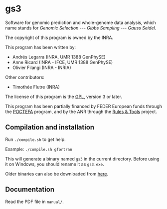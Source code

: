 <!-- pandoc README.md -f commonmark -t html -s -o README.html -->

# gs3

Software for genomic prediction and whole-genome data analysis, which name stands for *Genomic Selection --- Gibbs Sampling --- Gauss Seidel*.

The copyright of this program is owned by the INRA.

This program has been written by:
* Andrés Legarra (INRA, UMR 1388 GenPhySE)
* Anne Ricard (INRA - IFCE, UMR 1388 GenPhySE)
* Olivier Filangi (INRA - INRIA)

Other contributors:
* Timothée Flutre (INRA)

The license of this program is the [GPL](https://www.gnu.org/licenses/gpl.txt), version 3 or later.

This program has been partially financed by FEDER European funds through the [POCTEFA](http://www.poctefa.eu/) program, and by the ANR through the [Rules & Tools](https://forge-dga.jouy.inra.fr/projects/rules-tools) project.


## Compilation and installation

Run `./compile.sh` to get help.

Example: `./compile.sh gfortran`

This will generate a binary named `gs3` in the current directory.
Before using it on Windows, you should rename it as `gs3.exe`.

Older binaries can also be downloaded from [here](http://genoweb.toulouse.inra.fr/~alegarra/gs3_folder/).


## Documentation

Read the PDF file in `manual/`.
